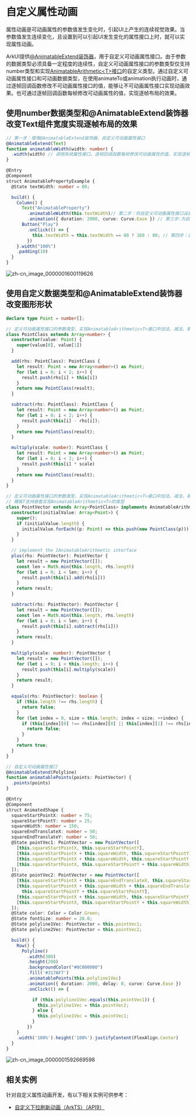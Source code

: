 # 自定义属性动画
<!--Kit: ArkUI-->
<!--Subsystem: ArkUI-->
<!--Owner: @CCFFWW-->
<!--Designer: @yangfan229-->
<!--Tester: @lxl007-->
<!--Adviser: @HelloCrease-->


属性动画是可动画属性的参数值发生变化时，引起UI上产生的连续视觉效果。当参数值发生连续变化，且设置到可以引起UI发生变化的属性接口上时，就可以实现属性动画。


ArkUI提供[@AnimatableExtend装饰器](../ui/state-management/arkts-animatable-extend.md)，用于自定义可动画属性接口。由于参数的数据类型必须具备一定程度的连续性，自定义可动画属性接口的参数类型仅支持number类型和实现[AnimatableArithmetic\<T>接口](../ui/state-management/arkts-animatable-extend.md#animatablearithmetict接口说明)的自定义类型。通过自定义可动画属性接口和可动画数据类型，在使用animateTo或animation执行动画时，通过逐帧回调函数修改不可动画属性接口的值，能够让不可动画属性接口实现动画效果。也可通过逐帧回调函数每帧修改可动画属性的值，实现逐帧布局的效果。


## 使用number数据类型和\@AnimatableExtend装饰器改变Text组件宽度实现逐帧布局的效果


```ts
// 第一步：使用@AnimatableExtend装饰器，自定义可动画属性接口
@AnimatableExtend(Text)
function animatableWidth(width: number) {
  .width(width) // 调用系统属性接口，逐帧回调函数每帧修改可动画属性的值，实现逐帧布局的效果。
}

@Entry
@Component
struct AnimatablePropertyExample {
  @State textWidth: number = 80;

  build() {
    Column() {
      Text("AnimatableProperty")
        .animatableWidth(this.textWidth)// 第二步：将自定义可动画属性接口设置到组件上
        .animation({ duration: 2000, curve: Curve.Ease }) // 第三步:为自定义可动画属性接口绑定动画
      Button("Play")
        .onClick(() => {
          this.textWidth = this.textWidth == 80 ? 160 : 80; // 第四步：改变自定义可动画属性的参数，产生动画
        })
    }.width("100%")
    .padding(10)
  }
}
```



![zh-cn_image_0000001600119626](figures/zh-cn_image_0000001600119626.gif)


## 使用自定义数据类型和\@AnimatableExtend装饰器改变图形形状


```ts
declare type Point = number[];

// 定义可动画属性接口的参数类型，实现AnimatableArithmetic<T>接口中加法、减法、乘法和判断相等函数
class PointClass extends Array<number> {
  constructor(value: Point) {
    super(value[0], value[1])
  }

  add(rhs: PointClass): PointClass {
    let result: Point = new Array<number>() as Point;
    for (let i = 0; i < 2; i++) {
      result.push(rhs[i] + this[i])
    }
    return new PointClass(result);
  }

  subtract(rhs: PointClass): PointClass {
    let result: Point = new Array<number>() as Point;
    for (let i = 0; i < 2; i++) {
      result.push(this[i] - rhs[i]);
    }
    return new PointClass(result);
  }

  multiply(scale: number): PointClass {
    let result: Point = new Array<number>() as Point;
    for (let i = 0; i < 2; i++) {
      result.push(this[i] * scale)
    }
    return new PointClass(result);
  }
}

// 定义可动画属性接口的参数类型，实现AnimatableArithmetic<T>接口中加法、减法、乘法和判断相等函数
// 模板T支持嵌套实现AnimatableArithmetic<T>的类型
class PointVector extends Array<PointClass> implements AnimatableArithmetic<Array<Point>> {
  constructor(initialValue: Array<Point>) {
    super();
    if (initialValue.length) {
      initialValue.forEach((p: Point) => this.push(new PointClass(p)))
    }
  }

  // implement the IAnimatableArithmetic interface
  plus(rhs: PointVector): PointVector {
    let result = new PointVector([]);
    const len = Math.min(this.length, rhs.length)
    for (let i = 0; i < len; i++) {
      result.push(this[i].add(rhs[i]))
    }
    return result;
  }

  subtract(rhs: PointVector): PointVector {
    let result = new PointVector([]);
    const len = Math.min(this.length, rhs.length)
    for (let i = 0; i < len; i++) {
      result.push(this[i].subtract(rhs[i]))
    }
    return result;
  }

  multiply(scale: number): PointVector {
    let result = new PointVector([]);
    for (let i = 0; i < this.length; i++) {
      result.push(this[i].multiply(scale))
    }
    return result;
  }

  equals(rhs: PointVector): boolean {
    if (this.length !== rhs.length) {
      return false;
    }
    for (let index = 0, size = this.length; index < size; ++index) {
      if (this[index][0] !== rhs[index][0] || this[index][1] !== rhs[index][1]) {
        return false;
      }
    }
    return true;
  }
}

// 自定义可动画属性接口
@AnimatableExtend(Polyline)
function animatablePoints(points: PointVector) {
  .points(points)
}

@Entry
@Component
struct AnimatedShape {
  squareStartPointX: number = 75;
  squareStartPointY: number = 25;
  squareWidth: number = 150;
  squareEndTranslateX: number = 50;
  squareEndTranslateY: number = 50;
  @State pointVec1: PointVector = new PointVector([
    [this.squareStartPointX, this.squareStartPointY],
    [this.squareStartPointX + this.squareWidth, this.squareStartPointY],
    [this.squareStartPointX + this.squareWidth, this.squareStartPointY + this.squareWidth],
    [this.squareStartPointX, this.squareStartPointY + this.squareWidth]
  ]);
  @State pointVec2: PointVector = new PointVector([
    [this.squareStartPointX + this.squareEndTranslateX, this.squareStartPointY + this.squareStartPointY],
    [this.squareStartPointX + this.squareWidth + this.squareEndTranslateX,
      this.squareStartPointY + this.squareStartPointY],
    [this.squareStartPointX + this.squareWidth, this.squareStartPointY + this.squareWidth],
    [this.squareStartPointX, this.squareStartPointY + this.squareWidth]
  ]);
  @State color: Color = Color.Green;
  @State fontSize: number = 20.0;
  @State polyline1Vec: PointVector = this.pointVec1;
  @State polyline2Vec: PointVector = this.pointVec2;

  build() {
    Row() {
      Polyline()
        .width(300)
        .height(200)
        .backgroundColor("#0C000000")
        .fill('#317AF7')
        .animatablePoints(this.polyline1Vec)
        .animation({ duration: 2000, delay: 0, curve: Curve.Ease })
        .onClick(() => {

          if (this.polyline1Vec.equals(this.pointVec1)) {
            this.polyline1Vec = this.pointVec2;
          } else {
            this.polyline1Vec = this.pointVec1;
          }
        })
    }
    .width('100%').height('100%').justifyContent(FlexAlign.Center)
  }
}
```


![zh-cn_image_0000001592669598](figures/zh-cn_image_0000001592669598.gif)

## 相关实例

针对自定义属性动画开发，有以下相关实例可供参考：

- [自定义下拉刷新动画（ArkTS）（API9）](https://gitee.com/openharmony/codelabs/tree/master/ETSUI/AnimateRefresh)